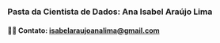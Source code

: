 ### Pasta da Cientista de Dados: Ana Isabel Araújo Lima

#### 👨‍💻 Contato: **isabelaraujoanalima@gmail.com**
